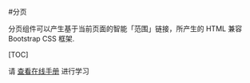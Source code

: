 #分页

分页组件可以产生基于当前页面的智能「范围」链接，所产生的 HTML 兼容 Bootstrap CSS 框架.

[TOC]

请 [查看在线手册](http://www.kancloud.cn/houdunwang/hdphp3/215232) 进行学习